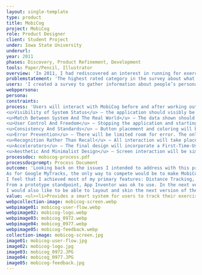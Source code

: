 ```yaml
---
layout: single-template
type: product
title: MobiCog
project: MobiCog
role: Product Designer
client: Student Project
under: Iowa State University
underurl:
year: 2011
phases: Discovery, Product Refinement, Development
tools: Paper/Pencil, Illustrator
overview: 'In 2011, I had rediscovered an interest in running for exercise - an inexpensive and accessible activity with a large user base. While running, I often think about how fast I’m traveling and how many calories I’m burning. Thinking about those things, I developed my concept for a mobile application that tracks your GPS location and applies other variables (time, weight, age and height) to return after run results of average speed, distance, and calories burnt.'
problemstatement: 'The highest rated category in the survey about what people are concerned most about when being active was Enjoyment. Ultimately, the app should be fun and easy to use – able to start using in a few clicks. The results need to be easy to read and easy to access. Other apps have a subscription base to view results remotely. I’m considering the ability to email results to a user-entered email address for them to review at a later date as well as on-screen.'
users: 'I created a survey to gather information about people’s personal fitness routine (including biking, running and any other ground-based distance activity) and what information they are interested in while being active (stakeholders). I sent out a ten-question survey to 37 people in the age range of 23 – 65, in a variety of markets across the United States. 23 people responded, 22 people completed the survey.'
webppersona:
persona:
constraints:
process: 'Users will interact with MobiCog before and after working out, so the interface will have to be simple and easy to use. Using Nielsen’s Heuristics, the following should be included in the final design:<br><br>
<u>Visibility of System Status</u> – the application should visibly be functioning (e.g., results propagating the main text area when the ‘Start’ button is pressed, on a set time frequency and when the ‘Stop’ button is pressed. ‘Start’ and ‘Stop’ buttons should not exist on the screen at the same time.<br><br>
<u>Match Between System And The Real World</u> – The data shown should be in everyday language/concepts, not GPS coordinates.<br><br>
<u>User Control And Freedom</u> – Stopping the application and starting again are just a few button clicks.<br><br>
<u>Consistency And Standards</u> – Button placement and coloring will be standardized.<br><br>
<u>Error Prevention</u> – There will be limited room for error. The only potential for error would cause the app to crash and restart.<br><br>
<u>Recognition Rather Than Recall</u> – All interaction will take place visibly. The user will understand the feedback because it will be in a common language.<br><br>
<u>Accelerators</u> – The final design will incorporate a First-Time-Use Screen, so the user won’t have to enter the same information for each use, leaving the simple ‘Start/Stop’ interaction.<br><br>
<u>Aesthetic And Minimalist Design</u> – Screen interaction will be simplistic, based on one or two buttons. Data given will be clean and easy to read and formatted for the layman to understand.'
processdoc: mobicog-process.pdf
processdocprompt: Process Document
outcome: 'Looking back on the issues I intended to address with this product, I think that with some additional work, additions (see below), and promotion, MobiCog could be a potential competitor with MapMyRun.com, by offering users the freedom from an interconnected tracking website and providing an email (or other delivery options) or possibly integrating somehow into GoogleDocs to allow for personal tracking.<br><br>
As for Google MyTracks, the only way to compete would be to make MobiCog available for all SmartPhone users, not just for Android, after the addition of route tracking.<br><br>
I feel that I achieved most of my primary features: Distance Tracking, Time Tracking, and added in my personal interest that wasn’t as popular in the survey, Speed Tracking. Route Tracking was too difficult to add to the App Inventor prototype.<br><br>
From a prototype standpoint, App Inventor was ok to use. In the next version, I would want to program the app using a different method that would allow more freedom to integrate other options (maps, route tracking, and such). The next version (mobiCog2.0) has to have route tracking without question, seeing as it was an interest in the survey and from the user testing.<br><br>
I would also like to be able to layout and skin the next version of the application to match the proposed graphics before the next round of user testing. I think that the users who commented that they wouldn’t use the application regularly might have felt differently if the application looked like it was ready for distribution rather than the wire-frame look it currently has.'
value: <ul><li>Provides a smart system for users to track their exercise routine</li> <li>Streamlines interface so that users can focus on their activity over figuring out wich button to press</li></ul>
webpcollection-image: mobicog-screen.webp
webpimage01: mobicog-user-flow.webp
webpimage02: mobicog-logo.webp
webpimage03: mobicog_0972.webp
webpimage04: mobicog_0977.webp
webpimage05: mobicog-feedback.webp
collection-image: mobicog-screen.jpg
image01: mobicog-user-flow.jpg
image02: mobicog-logo.jpg
image03: mobicog_0972.JPG
image04: mobicog_0977.JPG
image05: mobicog-feedback.jpg
---
```

